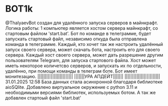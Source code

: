 # BOT1k
@ThalyaevBot
создан для удалённого запуска серверов в майнкрафт.
Логика работы:
  1 компьютер является хостом сервера майнкрафт, со стартовым файлом 'start.bat'.
  Бот по команде в телеграмме, будет запускать стартовый файл, независимо откуда была отправлена команда в телеграмме. 
  Каждый, кто хочет так же настроить удалённый запуск своего сервера, может скачать бота, настроить его для своего сервера.
  Каждый хост своего сервера, может дать разрешение другим пользователям Telegram, для запуска стартового файла.
  Хост может иметь некоторое количетсво серверов, и запускать их по отдельности, удалённо, при помощи команды в телеграм боте.
  Бот имеет монитезацию.
||||||||||||||||||||||||
|||||||УРА АПДЕЙТ|||||||
||||||||||||||||||||||||
31.01.2025 12:58
База данных стала асинхронной благодаря библиотеке aioSQlite.
Добавлено виртуальное окружение с python 3.11 и необходимыми версиями библиотек, используемых ботом.
А так же добавлен стартоый файл 'start.bat'
